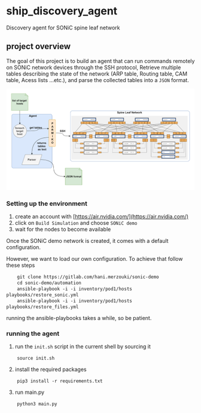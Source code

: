 # ship_discovery_agent
Discovery agent  for SONiC spine leaf network

## project overview
The goal of this project is to build an agent that can run commands remotely on SONiC network devices through the SSH protocol, Retrieve multiple tables describing the state of the network (ARP table, Routing table, CAM table, Acess lists ...etc.), and parse the collected tables into a `JSON` format.

![overview_diagram](docs/overview.png)

### Setting up the environment

1. create an account with [https://air.nvidia.com/](https://air.nvidia.com/)
2. click on `Build Simulation` and choose `SONiC demo`
3. wait for the nodes to become available

Once the SONiC demo network is created, it comes with a default configuration.

However, we want to load our own configuration. To achieve that follow these steps

```
	git clone https://gitlab.com/hani.merzouki/sonic-demo
	cd sonic-demo/automation
	ansible-playbook -i -i inventory/pod1/hosts playbooks/restore_sonic.yml
	ansible-playbook -i -i inventory/pod1/hosts playbooks/restore_files.yml
```
running the ansible-playbooks takes a while, so be patient.

### running the agent

1. run the `init.sh` script in the current shell by sourcing it
```
	source init.sh
```
2. install the required packages
```
	pip3 install -r requirements.txt
```
3. run main.py
```
	python3 main.py
```
